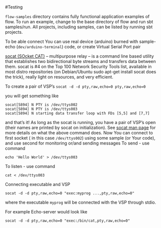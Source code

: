 #Testing

`flow-samples` directory contains fully functional application examples of flow. To run an example, change to the base directory of flow and run sbt samples<SampleName>/run.
All projects, including samples, can be listed by running sbt projects.

To be able connect You can use real device (arduino) burned with sample-echo (`dev/arduino-terminal`) code, or create Virtual Serial Port pair

[socat (SOcket CAT)](http://www.dest-unreach.org/socat/) – multipurpose relay – is a command line based utility that establishes two bidirectional byte streams and transfers data between them.
socat is #4 on the Top 100 Network Security Tools list, available in most distro repositories (on Debian/Ubuntu sudo apt-get install socat does the trick), really light on resources, and very efficient.

To create a pair of VSP’s
```socat -d -d pty,raw,echo=0 pty,raw,echo=0```

you will get something like
```
socat[5894] N PTY is /dev/ttys002
socat[5894] N PTY is /dev/ttys003
socat[5894] N starting data transfer loop with FDs [5,5] and [7,7]
```
and that’s it! As long as the socat is running, you have a pair of VSP’s open (their names are printed by socat on initialization). See [socat man page](http://www.dest-unreach.org/socat/doc/socat.html) for more details on what the above command does.
Now You can connect to first socket ( in this case `/dev/ttys002`) using some sample (or Your code), and use second for monitoring or/and sending messages 
To send - use command 
```
echo 'Hello World' > /dev/ttys003
```
To listen - use command
```
cat < /dev/ttys003
```

Connecting executable and VSP
```
socat -d -d pty,raw,echo=0 "exec:myprog ...,pty,raw,echo=0"
```
where the executable `myprog` will be connected with the VSP through stdio.

For example Echo-server would look like 
```
socat -d -d pty,raw,echo=0 "exec:/bin/cat,pty,raw,echo=0"
```